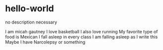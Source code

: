 # hello-world
no description necessary

I am micah gautney
I love basketball
I also love running
My favorite type of food is Mexican
I fall asleep in every class
I am falling asleep as I write this
Maybe I have Narcolepsy or something
